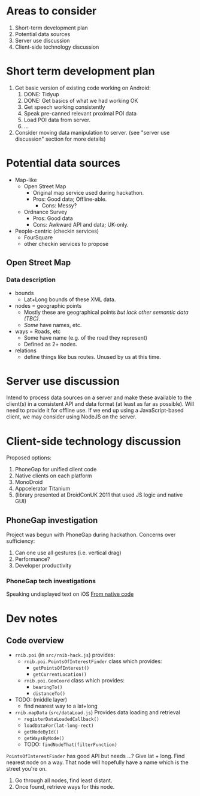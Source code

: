# Areas to consider

1.	Short-term development plan
1.	Potential data sources
1.	Server use discussion
1.	Client-side technology discussion

# Short term development plan

1.	Get basic version of existing code working on Android:
	1.	DONE: Tidyup
	1.	DONE: Get basics of what we had working OK
	1.	Get speech working consistently
	1.	Speak pre-canned relevant proximal POI data
	1.	Load POI data from server.
	1.	...
1.	Consider moving data manipulation to server.
	(see "server use discussion" section for more details)

# Potential data sources

*	Map-like
	*	Open Street Map
		*	Original map service used during hackathon.
		*	Pros: Good data; Offline-able.
			*	Cons: Messy?
	*	Ordnance Survey
		*	Pros: Good data
		*	Cons: Awkward API and data; UK-only.
*	People-centric (checkin services)
	*	FourSquare
	*	other checkin services to propose

## Open Street Map

### Data description

*	bounds
	*	Lat+Long bounds of these XML data.
*	nodes = geographic points
	*	Mostly these are geographical points _but lack other semantic data (TBC)_.
	*	_Some_ have names, etc.
*	ways = Roads, etc
	*	Some have name (e.g. of the road they represent)
	*	Defined as 2+ nodes.
*	relations
	*	define things like bus routes.  Unused by us at this time.

# Server use discussion

Intend to process data sources on a server and make these available to the client(s) in a consistent API and data format (at least as far as possible).
Will need to provide it for offline use.
If we end up using a JavaScript-based client, we may consider using NodeJS on the server.

# Client-side technology discussion

Proposed options:

1.	PhoneGap for unified client code
1.	Native clients on each platform
1.	MonoDroid
1.	Appcelerator Titanium
1.	(library presented at DroidConUK 2011 that used JS logic and native GUI)

## PhoneGap investigation

Project was begun with PhoneGap during hackathon.
Concerns over sufficiency:

1.	Can one use all gestures (i.e. vertical drag)
1.	Performance?
1.	Developer productivity

### PhoneGap tech investigations

Speaking undisplayed text on iOS
[From native code](http://arstechnica.com/apple/guides/2010/02/iphone-voiceservices-looking-under-the-hood.ars/)


# Dev notes

## Code overview

*	`rnib.poi` (in `src/rnib-hack.js`) provides:
	*	`rnib.poi.PointsOfInterestFinder` class which provides:
		*	`getPointsOfInterest()`
		*	`getCurrentLocation()`
	*	`rnib.poi.GeoCoord` class which provides:
		*	`bearingTo()`
		*	`distanceTo()`
*	TODO: (middle layer)
	*	find nearest way to a lat+long
*	`rnib.mapData` (`src/dataLoad.js`) Provides data loading and retrieval
	*	`registerDataLoadedCallback()`
	*	`loadDataFor(lat-long-rect)`
	*	`getNodeById()`
	*	`getWaysByNode()`
	*	TODO: `findNodeThat(filterFunction)`

`PointsOfInterestFinder` has good API but needs ...?
Give lat + long.  Find nearest node on a way.  That node will hopefully have a name which is the street you're on.
1.	Go through all nodes, find least distant.
1.	Once found, retrieve ways for this node.

